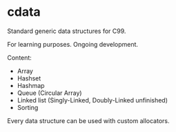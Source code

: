 # cdata
Standard generic data structures for C99.

For learning purposes.
Ongoing development.

Content:
- Array
- Hashset
- Hashmap
- Queue (Circular Array)
- Linked list (Singly-Linked, Doubly-Linked unfinished)
- Sorting

Every data structure can be used with custom allocators.
